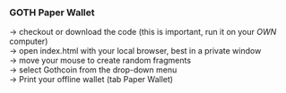 ### GOTH Paper Wallet  
-> checkout or download the code (this is important, run it on your _OWN_ computer)  
-> open index.html with your local browser, best in a private window  
-> move your mouse to create random fragments  
-> select Gothcoin from the drop-down menu  
-> Print your offline wallet (tab Paper Wallet)  


